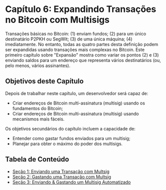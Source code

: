 # Capítulo 6: Expandindo Transações no Bitcoin com Multisigs

Transações básicas no Bitcoin: (1) enviam fundos; (2) para um único destinatário P2PKH ou SegWit; (3) de uma única máquina; (4) imediatamente. No entanto, todas as quatro partes desta definição podem ser expandidas usando transações mais complexas no Bitcoin. Este primeiro capítulo sobre "Expansão" mostra como variar os pontos (2) e (3) enviando saldos para um endereço que representa vários destinatários (ou, pelo menos, vários assinantes).

## Objetivos deste Capítulo

Depois de trabalhar neste capítulo, um desenvolvedor será capaz de:
   * Criar endereços de Bitcoin multi-assinatura (multisig) usando os fundamentos do Bitcoin;
   * Criar endereços de Bitcoin multi-assinatura (multisig) usando mecanismos mais fáceis.
   
Os objetivos secundários do capítulo incluem a capacidade de:
   * Entender como gastar fundos enviados para um multisig;
   * Planejar para obter o máximo do poder dos multisigs.
   
## Tabela de Conteúdo

   * [Seção 1: Enviando uma Transação com Multsig](06_1_Sending_a_Transaction_to_a_Multisig.md)
   * [Seção 2: Gastando uma Transação com Multsig](06_2_Spending_a_Transaction_to_a_Multisig.md)
   * [Seção 3: Enviando & Gastando um Multisig Automatizado](06_3_Sending_an_Automated_Multisig.md)